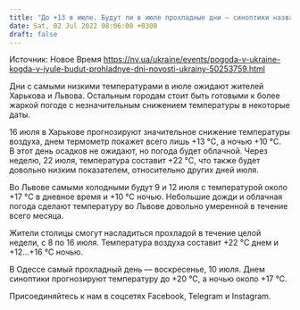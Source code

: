 ```yaml
---
title: "До +13 в июле. Будут ли в июле прохладные дни — синоптики назвали точные даты"
date: Sat, 02 Jul 2022 08:06:00 +0300
draft: false
---
```

Источник: Новое Время https://nv.ua/ukraine/events/pogoda-v-ukraine-kogda-v-iyule-budut-prohladnye-dni-novosti-ukrainy-50253759.html


 Дни с самыми низкими температурами в июле ожидают жителей Харькова и Львова. Остальным городам стоит быть готовыми к более жаркой погоде с незначительным снижением температуры в некоторые даты.

16 июля в Харькове прогнозируют значительное снижение температуры воздуха, днем термометр покажет всего лишь +13 °C, а ночью +10 °C. В этот день осадков не ожидают, но погода будет облачной. Через неделю, 22 июля, температура составит +22 °C, что также будет довольно низким показателем, относительно других дней июля.

Во Львове самыми холодными будут 9 и 12 июля с температурой около +17 °C в дневное время и +10 °C ночью. Небольшие дожди и облачная погода сделают температуру во Львове довольно умеренной в течение всего месяца.

Жители столицы смогут насладиться прохладой в течение целой недели, с 8 по 16 июля. Температура воздуха составит +22 °C днем и +12…+16 °C ночью.

В Одессе самый прохладный день — воскресенье, 10 июля. Днем синоптики прогнозируют температуру до +20 °C, а ночью около +17 °C.

Присоединяйтесь к нам в соцсетях Facebook, Telegram и Instagram.
